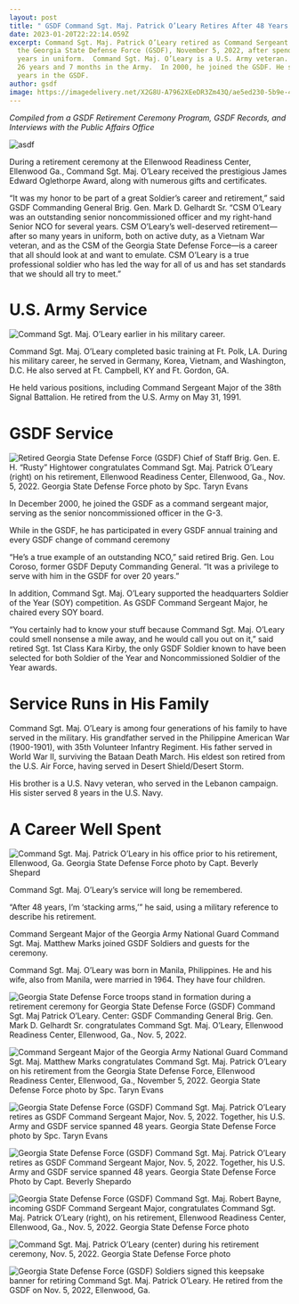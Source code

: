 ```yaml
---
layout: post
title: " GSDF Command Sgt. Maj. Patrick O’Leary Retires After 48 Years in Uniform"
date: 2023-01-20T22:22:14.059Z
excerpt: Command Sgt. Maj. Patrick O’Leary retired as Command Sergeant Major of
  the Georgia State Defense Force (GSDF), November 5, 2022, after spending 48
  years in uniform.  Command Sgt. Maj. O’Leary is a U.S. Army veteran. He served
  26 years and 7 months in the Army.  In 2000, he joined the GSDF. He served 22
  years in the GSDF.
author: gsdf
image: https://imagedelivery.net/X2G8U-A7962XEeDR3Zm43Q/ae5ed230-5b9e-44f1-b4e1-9a126b942000/public
---
```

*Compiled from a GSDF Retirement Ceremony Program, GSDF Records, and Interviews with the Public Affairs Office*



![](https://imagedelivery.net/X2G8U-A7962XEeDR3Zm43Q/0964925f-3a7e-46dd-0ffb-ab89b062f200/public "asdf")

During a retirement ceremony at the Ellenwood Readiness Center, Ellenwood Ga., Command Sgt. Maj. O’Leary received the prestigious James Edward Oglethorpe Award, along with numerous gifts and certificates.

“It was my honor to be part of a great Soldier’s career and retirement,” said GSDF Commanding General Brig. Gen. Mark D. Gelhardt Sr. “CSM O’Leary was an outstanding senior noncommissioned officer and my right-hand Senior NCO for several years.  CSM O’Leary’s well-deserved retirement—after so many years in uniform, both on active duty, as a Vietnam War veteran, and as the CSM of the Georgia State Defense Force—is a career that all should look at and want to emulate. CSM O’Leary is a true professional soldier who has led the way for all of us and has set standards that we should all try to meet.”

# U.S. Army Service

![](https://imagedelivery.net/X2G8U-A7962XEeDR3Zm43Q/509bebd6-358f-4bdb-6429-b12bbdfe1900/slideshow "Command Sgt. Maj. O’Leary earlier in his military career.")

Command Sgt. Maj. O’Leary completed basic training at Ft. Polk, LA. During his military career, he served in Germany, Korea, Vietnam, and Washington, D.C. He also served at Ft. Campbell, KY and Ft. Gordon, GA.

He held various positions, including Command Sergeant Major of the 38th Signal Battalion. He retired from the U.S. Army on May 31, 1991.

# GSDF Service


![](https://imagedelivery.net/X2G8U-A7962XEeDR3Zm43Q/ae5ed230-5b9e-44f1-b4e1-9a126b942000/slideshow "Retired Georgia State Defense Force (GSDF) Chief of Staff Brig. Gen. E. H. “Rusty” Hightower congratulates Command Sgt. Maj. Patrick O’Leary (right) on his retirement, Ellenwood Readiness Center, Ellenwood, Ga., Nov. 5, 2022. Georgia State Defense Force photo by Spc. Taryn Evans")

In December 2000, he joined the GSDF as a command sergeant major, serving as the senior noncommissioned officer in the G-3.

While in the GSDF, he has participated in every GSDF annual training and every GSDF change of command ceremony

“He’s a true example of an outstanding NCO,” said retired Brig. Gen. Lou Coroso, former GSDF Deputy Commanding General. “It was a privilege to serve with him in the GSDF for over 20 years.”

In addition, Command Sgt. Maj. O’Leary supported the headquarters Soldier of the Year (SOY) competition. As GSDF Command Sergeant Major, he chaired every SOY board.

“You certainly had to know your stuff because Command Sgt. Maj. O’Leary could smell nonsense a mile away, and he would call you out on it,” said retired Sgt. 1st Class Kara Kirby, the only GSDF Soldier known to have been selected for both Soldier of the Year and Noncommissioned Soldier of the Year awards.

# Service Runs in His Family

Command Sgt. Maj. O’Leary is among four generations of his family to have served in the military. His grandfather served in the Philippine American War (1900-1901), with 35th Volunteer Infantry Regiment. His father served in World War II, surviving the Bataan Death March. His eldest son retired from the U.S. Air Force, having served in Desert Shield/Desert Storm.


His brother is a U.S. Navy veteran, who served in the Lebanon campaign. His sister served 8 years in the U.S. Navy.

# A Career Well Spent



![](https://imagedelivery.net/X2G8U-A7962XEeDR3Zm43Q/10d035db-156a-4a8d-543a-bf96d2e83500/slideshow "Command Sgt. Maj. Patrick O’Leary in his office prior to his retirement, Ellenwood, Ga. Georgia State Defense Force photo by Capt. Beverly Shepard")


Command Sgt. Maj. O’Leary’s service will long be remembered.

“After 48 years, I’m ‘stacking arms,’” he said, using a military reference to describe his retirement.

Command Sergeant Major of the Georgia Army National Guard Command Sgt. Maj. Matthew Marks joined GSDF Soldiers and guests for the ceremony.

Command Sgt. Maj. O’Leary was born in Manila, Philippines. He and his wife, also from Manila, were married in 1964. They have four children.

![](
https://imagedelivery.net/X2G8U-A7962XEeDR3Zm43Q/85cd63f7-4baf-4595-4b85-149e3e954400/public
 "Georgia State Defense Force troops stand in formation during a retirement ceremony for Georgia State Defense Force (GSDF) Command Sgt. Maj Patrick O’Leary. Center: GSDF Commanding General Brig. Gen. Mark D. Gelhardt Sr. congratulates Command Sgt. Maj. O’Leary, Ellenwood Readiness Center, Ellenwood, Ga., Nov. 5, 2022.")



![](
https://imagedelivery.net/X2G8U-A7962XEeDR3Zm43Q/e55f6bf4-3b3b-4e15-e12d-9518d56aac00/public
 "Command Sergeant Major of the Georgia Army National Guard Command Sgt. Maj. Matthew Marks congratulates Command Sgt. Maj. Patrick O’Leary on his retirement from the Georgia State Defense Force, Ellenwood Readiness Center, Ellenwood, Ga., November 5, 2022. Georgia State Defense Force photo by Spc. Taryn Evans")


![](
https://imagedelivery.net/X2G8U-A7962XEeDR3Zm43Q/71ce5d74-e7f8-400f-c954-7f3dd1933d00/public "Georgia State Defense Force (GSDF) Command Sgt. Maj. Patrick O’Leary retires as GSDF Command Sergeant Major, Nov. 5, 2022. Together, his U.S. Army and GSDF service spanned 48 years. Georgia State Defense Force photo by Spc. Taryn Evans")


![](
https://imagedelivery.net/X2G8U-A7962XEeDR3Zm43Q/81e4868d-a78e-4c08-c72a-9cd255099300/public "Georgia State Defense Force (GSDF) Command Sgt. Maj. Patrick O’Leary retires as GSDF Command Sergeant Major, Nov. 5, 2022. Together, his U.S. Army and GSDF service spanned 48 years. Georgia State Defense Force Photo by Capt. Beverly Shepardo")



![](
https://imagedelivery.net/X2G8U-A7962XEeDR3Zm43Q/f896160e-64e2-4f1c-79ee-b6e0d9d7cb00/public "Georgia State Defense Force (GSDF) Command Sgt. Maj. Robert Bayne, incoming GSDF Command Sergeant Major, congratulates Command Sgt. Maj. Patrick O’Leary (right), on his retirement, Ellenwood Readiness Center, Ellenwood, Ga., Nov. 5, 2022. Georgia State Defense Force photo")

![](
https://imagedelivery.net/X2G8U-A7962XEeDR3Zm43Q/f465e259-ba98-4bb9-b263-155be02d5400/public "Command Sgt. Maj. Patrick O’Leary (center) during his retirement ceremony, Nov. 5, 2022. Georgia State Defense Force photo")

![](https://imagedelivery.net/X2G8U-A7962XEeDR3Zm43Q/4e5ef29b-7c2b-483a-e5ec-19214ee1bf00/public "Georgia State Defense Force (GSDF) Soldiers signed this keepsake banner for retiring Command Sgt. Maj. Patrick O’Leary. He retired from the GSDF on Nov. 5, 2022, Ellenwood, Ga.")





